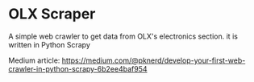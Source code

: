 # OLX Scraper

A simple web crawler to get data from OLX's electronics section. it is written in Python Scrapy

Medium article: https://medium.com/@pknerd/develop-your-first-web-crawler-in-python-scrapy-6b2ee4baf954

